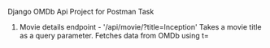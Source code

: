 Django OMDb Api Project for Postman Task

1) Movie details endpoint - '/api/movie/?title=Inception'
  Takes a movie title as a query parameter.
  Fetches data from OMDb using t=<title>.
  Cleans up the response to only include key info like Title, Year, Plot, Country, Director, etc.
  Returns an easy-to-read JSON payload.
  Purpose: Quickly get clean, structured movie details.

2) Episode details endpoint - '/api/episode/?Title=Friends&Season=1&Epnumber=2'
  Takes series title, season, and episode number.
  Uses OMDb’s episode query (t, Season, and Episode) to get specific episode info.
  Returns structured JSON with title, director, actors, plot, IMDb rating, etc.
  Purpose: Fetch info for specific TV show episodes.

3) Genre Search - '/api/genre/?genre=Action'
  OMDb doesn’t let you directly search by genre — so this dictionary maps each genre name to related keywords.
  Reads the genre parameter (e.g., "Action").
  Uses related keywords to perform multiple OMDb searches.
  Fetches detailed movie info for each result.
  Filters out only movies that actually match the requested genre.
  Sorts them by IMDb rating.
  Returns Top 15 movies.
  Purpose: To help your genre-based search system find movies more intelligently.

4) Recommendation - '/api/recommendations/?favmovie=Interstellar'
  Fetches details for the favorite movie.
  Extracts its Genre, Director, and Actors.
  Runs a three-level recommendation algorithm:
    level1 : genre (Highest)
    level2 : director 
    level3 : actors (Lowest)
  Each level searches OMDb, fetches movie details, filters relevant results, and sorts by IMDb rating.
  Combines all results and returns the top 20 best-rated recommendations.
  Purpose: Smart, layered movie recommendation system using existing metadata.
  
5) Health Check - '/api/health/'
  Just confirms your API server is up and running.
  Purpose: Useful for testing or deployment monitoring tools

